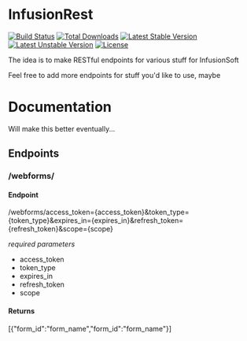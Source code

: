# InfusionRest

[![Build Status](https://travis-ci.org/laravel/framework.svg)](https://travis-ci.org/laravel/framework)
[![Total Downloads](https://poser.pugx.org/laravel/framework/d/total.svg)](https://packagist.org/packages/laravel/framework)
[![Latest Stable Version](https://poser.pugx.org/laravel/framework/v/stable.svg)](https://packagist.org/packages/laravel/framework)
[![Latest Unstable Version](https://poser.pugx.org/laravel/framework/v/unstable.svg)](https://packagist.org/packages/laravel/framework)
[![License](https://poser.pugx.org/laravel/framework/license.svg)](https://packagist.org/packages/laravel/framework)

The idea is to make RESTful endpoints for various stuff for InfusionSoft

Feel free to add more endpoints for stuff you'd like to use, maybe

# Documentation

Will make this better eventually...

## Endpoints

### /webforms/

#### Endpoint

/webforms/access_token={access_token}&token_type={token_type}&expires_in={expires_in}&refresh_token={refresh_token}&scope={scope}

*required parameters*

- access_token
- token_type
- expires_in
- refresh_token
- scope


#### Returns

[{"form_id":"form_name","form_id":"form_name"}]
